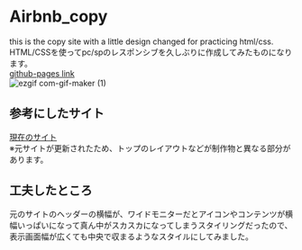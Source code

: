 # Airbnb_copy
this is the copy site with a little design changed for practicing html/css.   
HTML/CSSを使ってpc/spのレスポンシブを久しぶりに作成してみたものになります。  
[github-pages link](https://yukiyohure.github.io/Airbnb_copy/)  
![ezgif com-gif-maker (1)](https://user-images.githubusercontent.com/35441214/102364879-4cee6d80-3ffa-11eb-9b9c-5a8aaa263904.gif)  

## 参考にしたサイト
[現在のサイト](https://www.airbnb.jp/host/homes)  
※元サイトが更新されたため、トップのレイアウトなどが制作物と異なる部分があります。

## 工夫したところ
元のサイトのヘッダーの横幅が、ワイドモニターだとアイコンやコンテンツが横幅いっぱいになって真ん中がスカスカになってしまうスタイリングだったので、  
表示画面幅が広くても中央で収まるようなスタイルにしてみました。
